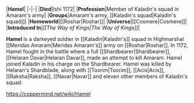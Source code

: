 |**Hamel**|
|-|-|
|**Died**|Ishi 1172|
|**Profession**|Member of Kaladin's squad in Amaram's army|
|**Groups**|Amaram's army, [[Kaladin's squad\|Kaladin's squad]]|
|**Homeworld**|[[Roshar\|Roshar]]|
|**Universe**|[[Cosmere\|Cosmere]]|
|**Introduced In**|*[[The Way of Kings\|The Way of Kings]]*|

**Hamel** is a darkeyed soldier in [[Kaladin\|Kaladin's]] squad in Highmarshal [[Meridas Amaram\|Meridas Amaram's]] army on [[Roshar\|Roshar]].
In 1172, Hamel fought in the battle where a full [[Shardbearer\|Shardbearer]], [[Helaran Davar\|Helaran Davar]], made an attempt to kill Amaram. Hamel joined Kaladin in his charge on the Shardbearer. Hamel was killed by Helaran's Shardblade, along with [[Toorim\|Toorim]], [[Acis\|Acis]], [[Raksha\|Raksha]], [[Navar\|Navar]] and eleven other members of Kaladin's squad.



https://coppermind.net/wiki/Hamel